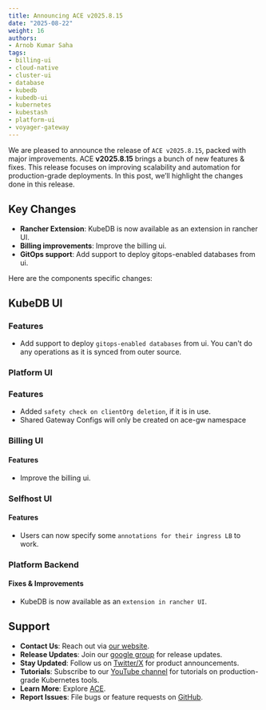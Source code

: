 ```yaml
---
title: Announcing ACE v2025.8.15
date: "2025-08-22"
weight: 16
authors:
- Arnob Kumar Saha
tags:
- billing-ui
- cloud-native
- cluster-ui
- database
- kubedb
- kubedb-ui
- kubernetes
- kubestash
- platform-ui
- voyager-gateway
---
```


We are pleased to announce the release of `ACE v2025.8.15`, packed with major improvements. ACE **v2025.8.15** brings a bunch of new features & fixes. This release focuses on improving scalability and automation for production-grade deployments. In this post, we’ll highlight the changes done in this release.

## Key Changes
- **Rancher Extension**: KubeDB is now available as an extension in rancher UI.
- **Billing improvements**: Improve the billing ui.
- **GitOps support**: Add support to deploy gitops-enabled databases from ui.


Here are the components specific changes:


## KubeDB UI

### Features
- Add support to deploy `gitops-enabled databases` from ui. You can't do any operations as it is synced from outer source.


### Platform UI

### Features
- Added `safety check on clientOrg deletion`, if it is in use.
- Shared Gateway Configs will only be created on ace-gw namespace


### Billing UI

#### Features
- Improve the billing ui.


### Selfhost UI
#### Features
- Users can now specify some `annotations for their ingress LB` to work.


### Platform Backend

#### Fixes & Improvements
- KubeDB is now available as an `extension in rancher UI`.

## Support
- **Contact Us**: Reach out via [our website](https://appscode.com/contact/).
- **Release Updates**: Join our [google group](https://groups.google.com/a/appscode.com/g/releases) for release updates.
- **Stay Updated**: Follow us on [Twitter/X](https://x.com/appscode) for product announcements.
- **Tutorials**: Subscribe to our [YouTube channel](https://youtube.com/@appscode) for tutorials on production-grade Kubernetes tools.
- **Learn More**: Explore [ACE](https://appscode.com/docs/).
- **Report Issues**: File bugs or feature requests on [GitHub](https://github.com/appscode-cloud/launchpad/issues).